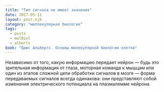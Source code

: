 ```yaml
---
title: "Тип сигнала не имеет значения"
date: 2017-05-11
layout: post.njk
category: "моллекулярная биология"
tags:
  - posts
  - molBiol
  - alberts
book: "Брюс Альбертс. Основы молекулярной биологии клетки"
---
```


Независимо от того, какую информацию передает нейрон — будь это зрительная информация от глаза, моторная команда к мышцам или один из этапов сложной цепи обработки сигналов в мозге — форма передаваемых сигналов всегда одинакова: они представляют собой изменения электрического потенциала на плазмалемме нейрона.
